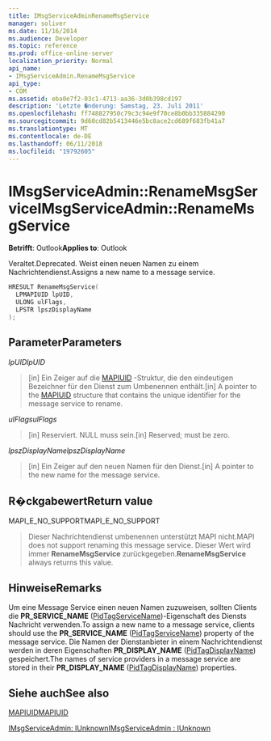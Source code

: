 ```yaml
---
title: IMsgServiceAdminRenameMsgService
manager: soliver
ms.date: 11/16/2014
ms.audience: Developer
ms.topic: reference
ms.prod: office-online-server
localization_priority: Normal
api_name:
- IMsgServiceAdmin.RenameMsgService
api_type:
- COM
ms.assetid: eba0e7f2-03c1-4713-aa36-3d0b398cd197
description: 'Letzte �nderung: Samstag, 23. Juli 2011'
ms.openlocfilehash: ff748827950c79c3c94e9f70ce8b0bb335884290
ms.sourcegitcommit: 9d60cd82b5413446e5bc8ace2cd689f683fb41a7
ms.translationtype: MT
ms.contentlocale: de-DE
ms.lasthandoff: 06/11/2018
ms.locfileid: "19792605"
---
```

# <a name="imsgserviceadminrenamemsgservice"></a><span data-ttu-id="18ee8-103">IMsgServiceAdmin::RenameMsgService</span><span class="sxs-lookup"><span data-stu-id="18ee8-103">IMsgServiceAdmin::RenameMsgService</span></span>

  
  
<span data-ttu-id="18ee8-104">**Betrifft**: Outlook</span><span class="sxs-lookup"><span data-stu-id="18ee8-104">**Applies to**: Outlook</span></span> 
  
<span data-ttu-id="18ee8-105">Veraltet.</span><span class="sxs-lookup"><span data-stu-id="18ee8-105">Deprecated.</span></span> <span data-ttu-id="18ee8-106">Weist einen neuen Namen zu einem Nachrichtendienst.</span><span class="sxs-lookup"><span data-stu-id="18ee8-106">Assigns a new name to a message service.</span></span> 
  
```cpp
HRESULT RenameMsgService(
  LPMAPIUID lpUID,
  ULONG ulFlags,
  LPSTR lpszDisplayName
);
```

## <a name="parameters"></a><span data-ttu-id="18ee8-107">Parameter</span><span class="sxs-lookup"><span data-stu-id="18ee8-107">Parameters</span></span>

 <span data-ttu-id="18ee8-108">_lpUID_</span><span class="sxs-lookup"><span data-stu-id="18ee8-108">_lpUID_</span></span>
  
> <span data-ttu-id="18ee8-109">[in] Ein Zeiger auf die [MAPIUID](mapiuid.md) -Struktur, die den eindeutigen Bezeichner für den Dienst zum Umbenennen enthält.</span><span class="sxs-lookup"><span data-stu-id="18ee8-109">[in] A pointer to the [MAPIUID](mapiuid.md) structure that contains the unique identifier for the message service to rename.</span></span> 
    
 <span data-ttu-id="18ee8-110">_ulFlags_</span><span class="sxs-lookup"><span data-stu-id="18ee8-110">_ulFlags_</span></span>
  
> <span data-ttu-id="18ee8-111">[in] Reserviert. NULL muss sein.</span><span class="sxs-lookup"><span data-stu-id="18ee8-111">[in] Reserved; must be zero.</span></span>
    
 <span data-ttu-id="18ee8-112">_lpszDisplayName_</span><span class="sxs-lookup"><span data-stu-id="18ee8-112">_lpszDisplayName_</span></span>
  
> <span data-ttu-id="18ee8-113">[in] Ein Zeiger auf den neuen Namen für den Dienst.</span><span class="sxs-lookup"><span data-stu-id="18ee8-113">[in] A pointer to the new name for the message service.</span></span>
    
## <a name="return-value"></a><span data-ttu-id="18ee8-114">R�ckgabewert</span><span class="sxs-lookup"><span data-stu-id="18ee8-114">Return value</span></span>

<span data-ttu-id="18ee8-115">MAPI_E_NO_SUPPORT</span><span class="sxs-lookup"><span data-stu-id="18ee8-115">MAPI_E_NO_SUPPORT</span></span> 
  
> <span data-ttu-id="18ee8-116">Dieser Nachrichtendienst umbenennen unterstützt MAPI nicht.</span><span class="sxs-lookup"><span data-stu-id="18ee8-116">MAPI does not support renaming this message service.</span></span> <span data-ttu-id="18ee8-117">Dieser Wert wird immer **RenameMsgService** zurückgegeben.</span><span class="sxs-lookup"><span data-stu-id="18ee8-117">**RenameMsgService** always returns this value.</span></span> 
    
## <a name="remarks"></a><span data-ttu-id="18ee8-118">Hinweise</span><span class="sxs-lookup"><span data-stu-id="18ee8-118">Remarks</span></span>

<span data-ttu-id="18ee8-119">Um eine Message Service einen neuen Namen zuzuweisen, sollten Clients die **PR_SERVICE_NAME** ([PidTagServiceName](pidtagservicename-canonical-property.md))-Eigenschaft des Diensts Nachricht verwenden.</span><span class="sxs-lookup"><span data-stu-id="18ee8-119">To assign a new name to a message service, clients should use the **PR_SERVICE_NAME** ([PidTagServiceName](pidtagservicename-canonical-property.md)) property of the message service.</span></span> <span data-ttu-id="18ee8-120">Die Namen der Dienstanbieter in einem Nachrichtendienst werden in deren Eigenschaften **PR_DISPLAY_NAME** ([PidTagDisplayName](pidtagdisplayname-canonical-property.md)) gespeichert.</span><span class="sxs-lookup"><span data-stu-id="18ee8-120">The names of service providers in a message service are stored in their **PR_DISPLAY_NAME** ([PidTagDisplayName](pidtagdisplayname-canonical-property.md)) properties.</span></span> 
  
## <a name="see-also"></a><span data-ttu-id="18ee8-121">Siehe auch</span><span class="sxs-lookup"><span data-stu-id="18ee8-121">See also</span></span>



[<span data-ttu-id="18ee8-122">MAPIUID</span><span class="sxs-lookup"><span data-stu-id="18ee8-122">MAPIUID</span></span>](mapiuid.md)
  
[<span data-ttu-id="18ee8-123">IMsgServiceAdmin: IUnknown</span><span class="sxs-lookup"><span data-stu-id="18ee8-123">IMsgServiceAdmin : IUnknown</span></span>](imsgserviceadminiunknown.md)

